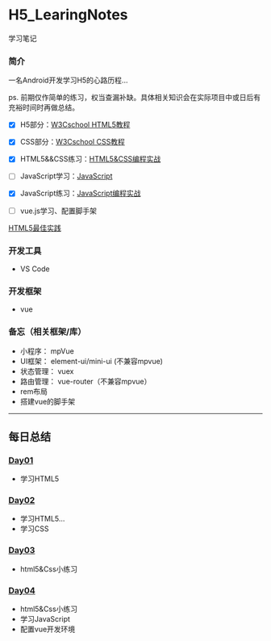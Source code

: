 # H5_LearingNotes
学习笔记

### 简介
一名Android开发学习H5的心路历程...

ps. 前期仅作简单的练习，权当查漏补缺。具体相关知识会在实际项目中或日后有充裕时间时再做总结。

- [x] H5部分：[W3Cschool HTML5教程](https://www.w3cschool.cn/html5/pso92f21.html)
- [x] CSS部分：[W3Cschool CSS教程](https://www.w3cschool.cn/css/)
- [x] HTML5&&CSS练习：[HTML5&CSS编程实战](https://www.w3cschool.cn/codecamp/list?pename=html5_and_css_camp)
- [ ] JavaScript学习：[JavaScript](https://developer.mozilla.org/zh-CN/docs/Web/JavaScript)
- [x] JavaScript练习：[JavaScript编程实战](https://www.w3cschool.cn/codecamp/list?pename=basic_javascript_camp)
- [ ] vue.js学习、配置脚手架


[HTML5最佳实践](https://www.w3cschool.cn/tanzt0/af72kozt.html)

### 开发工具
- VS Code

### 开发框架
- vue

### 备忘（相关框架/库）
- 小程序： mpVue
- UI框架： element-ui/mini-ui (不兼容mpvue)
- 状态管理： vuex
- 路由管理： vue-router（不兼容mpvue）
- rem布局
- 搭建vue的脚手架
----
## 每日总结

### [Day01](/Day01/README.md)
- 学习HTML5

### [Day02](/Day02/README.md)
- 学习HTML5...
- 学习CSS

### [Day03](/Day03/README.md)
- html5&Css小练习

### [Day04](/Day04/README.md)
- html5&Css小练习
- 学习JavaScript
- 配置vue开发环境